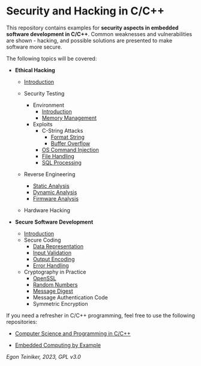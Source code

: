 # Security and Hacking in C/C++

This repository contains examples for **security aspects in embedded software development in C/C++**.
Common weaknesses and vulnerabilities are shown - hacking, and possible solutions are presented to make 
software more secure.

The following topics will be covered:

* **Ethical Hacking** 
    * [Introduction](exploits/introduction/)
    * Security Testing
        * Environment
            * [Introduction](exploits/environment/introduction/)
            * [Memory Management](exploits/environment/memory/)
        * Exploits
            * C-String Attacks 
                * [Format String](exploits/c-string-attacks/format-string/)
                * [Buffer Overflow ](exploits/c-string-attacks/buffer-overflow/)
            * [OS Command Injection](exploits/command-injection/)
            * [File Handling](exploits/file-handling/)
            * [SQL Processing](exploits/sql-processing/)

    * Reverse Engineering   
        * [Static Analysis](reverse-engineering/analysis-static/)
        * [Dynamic Analysis](reverse-engineering/analysis-dynamic/)
        * [Firmware Analysis](reverse-engineering/analysis-firmware/)
    
    * Hardware Hacking

* **Secure Software Development**
    * [Introduction](secure-coding/introduction/) 
    * Secure Coding
        * [Data Representation](secure-coding/representation/)
        * [Input Validation](secure-coding/input-validation/)
        * [Output Encoding](secure-coding/output-encoding/)
        * [Error Handling](secure-coding/error-handling/)   
    * Cryptography in Practice
        * [OpenSSL](cryptography/openssl/)
        * [Random Numbers](cryptography/random-numbers/)
        * [Message Digest](cryptography/message-digest/)
        * Message Authentication Code
        * Symmetric Encryption 

If you need a refresher in C/C++ programming, feel free to use the following repositories:

* [Computer Science and Programming in C/C++](https://github.com/teiniker/teiniker-lectures-computerscience/tree/master)

* [Embedded Computing by Example](https://github.com/teiniker/teiniker-lectures-embeddedcomputing)

*Egon Teiniker, 2023, GPL v3.0* 
